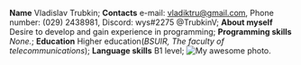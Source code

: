 **Name** Vladislav Trubkin;
**Contacts** e-mail: vladiktru@gmail.com, Phone number: (029) 2438981, Discord: wys#2275 @TrubkinV;
**About myself** Desire to develop and gain experience in programming;
**Programming skills** _None._;
**Education** Higher education(*BSUIR, The faculty of telecommunications*);
**Language skills** B1 level;
![My awesome photo](C:\Users\wys\Downloads\photo_2022-06-05_19-39-55).
